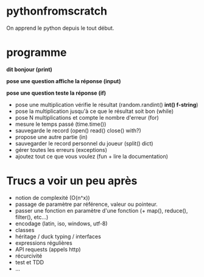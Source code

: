 # pythonfromscratch
On apprend le python depuis le tout début.

# programme
**dit bonjour (print)**

**pose une question affiche la réponse (input)**

**pose une question teste la réponse (if)**

* pose une multiplication vérifie le résultat (random.randint() **int() f-string**)
* pose la multiplication jusqu'à ce que le résultat soit bon (while)
* pose N multiplications et compte le nombre d'erreur (for)
* mesure le temps passé (time.time())
* sauvegarde le record (open() read() close() with?)
* propose une autre partie (in)
* sauvegarder le record personnel du joueur (split() dict)
* gérer toutes les erreurs (exceptions)
* ajoutez tout ce que vous voulez (fun + lire la documentation)

# Trucs a voir un peu après

* notion de complexité (O(n^x))
* passage de paramètre par référence, valeur ou pointeur.
* passer une fonction en paramètre d'une fonction (+ map(), reduce(), filter(), etc...)
* encodage (latin, iso, windows, utf-8)
* classes
* héritage / duck typing / interfaces
* expressions régulières
* API requests (appels http)
* récurcivité
* test et TDD
* ...
